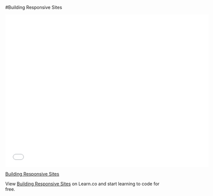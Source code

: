 #Building Responsive Sites

<iframe width="640" height="480" src="//www.youtube.com/embed/T649edELGoY?rel=0&modestbranding=1" frameborder="0" allowfullscreen></iframe><p><a href="https://www.youtube.com/watch?v=T649edELGoY">Building Responsive Sites</a></p>

<p data-visibility='hidden'>View <a href='https://learn.co/lessons/building-responsive-sites' title='Building Responsive Sites'>Building Responsive Sites</a> on Learn.co and start learning to code for free.</p>
